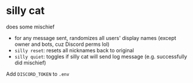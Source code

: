 # silly cat

does some mischief

- for any message sent, randomizes all users' display names (except owner and bots, cuz Discord perms lol)
- `silly reset`: resets all nicknames back to original
- `silly quiet`: toggles if silly cat will send log message (e.g. successfully did mischief)

Add `DISCORD_TOKEN` to `.env`